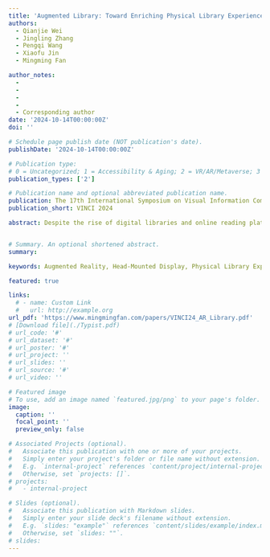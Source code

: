 ```yaml
---
title: 'Augmented Library: Toward Enriching Physical Library Experience Using HMD-Based Augmented Reality'
authors:
  - Qianjie Wei
  - Jingling Zhang
  - Pengqi Wang 
  - Xiaofu Jin 
  - Mingming Fan

author_notes:
  - 
  - 
  - 
  - 
  - Corresponding author
date: '2024-10-14T00:00:00Z'
doi: ''

# Schedule page publish date (NOT publication's date).
publishDate: '2024-10-14T00:00:00Z'

# Publication type: 
# 0 = Uncategorized; 1 = Accessibility & Aging; 2 = VR/AR/Metaverse; 3 = Human-AI Collaboration; 4 = UX Methodology; 5 = Social Computing; 6 = Sensing;  7 = Thesis; 8 = Patent
publication_types: ['2']

# Publication name and optional abbreviated publication name.
publication: The 17th International Symposium on Visual Information Communication and Interaction (VINCI 2024)
publication_short: VINCI 2024

abstract: Despite the rise of digital libraries and online reading platforms, physical libraries still offer unique benefits for education and community engagement. However, due to the convenience of digital resources, physical library visits, especially by college students, have declined. This underscores the need to better engage these users. Augmented Reality (AR) could potentially bridge the gap between the physical and digital worlds. In this paper, we present Augmented Library, an HMD-based AR system designed to revitalize the physical library experience. By creating interactive features that enhance book discovery, encourage community engagement, and cater to diverse user needs, Augmented Library combines digital convenience with physical libraries’ rich experiences. This paper discusses the development of the system and preliminary user feedback on its impact on student engagement in physical libraries.


# Summary. An optional shortened abstract.
summary:

keywords: Augmented Reality, Head-Mounted Display, Physical Library Exploration

featured: true

links:
  # - name: Custom Link
  #   url: http://example.org
url_pdf: 'https://www.mingmingfan.com/papers/VINCI24_AR_Library.pdf'
# [Download file](./Typist.pdf)
# url_code: '#'
# url_dataset: '#'
# url_poster: '#'
# url_project: ''
# url_slides: ''
# url_source: '#'
# url_video: ''

# Featured image
# To use, add an image named `featured.jpg/png` to your page's folder.
image:
  caption: ''
  focal_point: ''
  preview_only: false

# Associated Projects (optional).
#   Associate this publication with one or more of your projects.
#   Simply enter your project's folder or file name without extension.
#   E.g. `internal-project` references `content/project/internal-project/index.md`.
#   Otherwise, set `projects: []`.
# projects:
#   - internal-project

# Slides (optional).
#   Associate this publication with Markdown slides.
#   Simply enter your slide deck's filename without extension.
#   E.g. `slides: "example"` references `content/slides/example/index.md`.
#   Otherwise, set `slides: ""`.
# slides:
---
```


<!-- {{< youtube f9lO9tin4tw >}} -->


